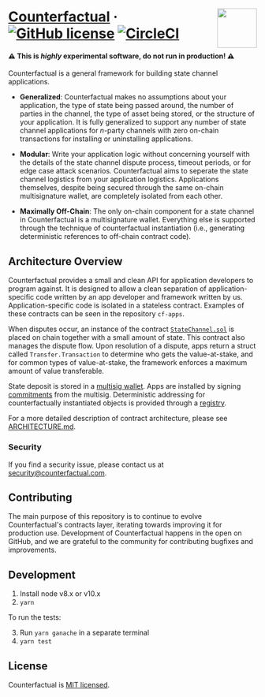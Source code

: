 # [Counterfactual](https://counterfactual.com) &middot; <img align="right" src="https://static1.squarespace.com/static/59ee6243268b96cc1fb2b14a/t/5af73bca1ae6cf80fc1cc250/1529369816810/?format=1500w" height="80px" /> [![GitHub license](https://img.shields.io/badge/license-MIT-blue.svg)](https://github.com/facebook/react/blob/master/LICENSE) [![CircleCI](https://circleci.com/gh/counterfactual/contracts.svg?style=shield&circle-token=755f90dc490099c4e5f4334f16355a6262158bcf)](https://circleci.com/gh/counterfactual/contracts)

#### ⚠️️️ This is _highly_ experimental software, do not run in production! ️️⚠️️️

Counterfactual is a general framework for building state channel applications.

- **Generalized**: Counterfactual makes no assumptions about your application, the type of state being passed around, the number of parties in the channel, the type of asset being stored, or the structure of your application. It is fully generalized to support any number of state channel applications for _n_-party channels with zero on-chain transactions for installing or uninstalling applications.

- **Modular**: Write your application logic without concerning yourself with the details of the state channel dispute process, timeout periods, or for edge case attack scenarios. Counterfactual aims to seperate the state channel logistics from your application logistics. Applications themselves, despite being secured through the same on-chain multisignature wallet, are completely isolated from each other.

- **Maximally Off-Chain**: The only on-chain component for a state channel in Counterfactual is a multisignature wallet. Everything else is supported through the technique of counterfactual instantiation (i.e., generating deterministic references to off-chain contract code).

## Architecture Overview

Counterfactual provides a small and clean API for application developers to program against. It is designed to allow a clean separation of application-specific code written by an app developer and framework written by us. Application-specific code is isolated in a stateless contract. Examples of these contracts can be seen in the repository `cf-apps`.

When disputes occur, an instance of the contract [`StateChannel.sol`](./contracts/StateChannel.sol) is placed on chain together with a small amount of state. This contract also manages the dispute flow. Upon resolution of a dispute, apps return a struct called `Transfer.Transaction` to determine who gets the value-at-stake, and for common types of value-at-stake, the framework enforces a maximum amount of value transferable.

State deposit is stored in a [multisig wallet](./contracts/MinimumViableMultisig.sol). Apps are installed by signing [commitments](./contracts/delegateTargets/ConditionalTransfer.sol) from the multisig. Deterministic addressing for counterfactually instantiated objects is provided through a [registry](./contracts/Registry.sol).

For a more detailed description of contract architecture, please see [ARCHITECTURE.md](./ARCHITECTURE.md).

### Security

If you find a security issue, please contact us at security@counterfactual.com.

## Contributing

The main purpose of this repository is to continue to evolve Counterfactual's contracts layer, iterating towards improving it for production use. Development of Counterfactual happens in the open on GitHub, and we are grateful to the community for contributing bugfixes and improvements.

## Development

1.  Install node v8.x or v10.x
2.  `yarn`

To run the tests:

3.  Run `yarn ganache` in a separate terminal
4.  `yarn test`

## License

Counterfactual is [MIT licensed](./LICENSE).
